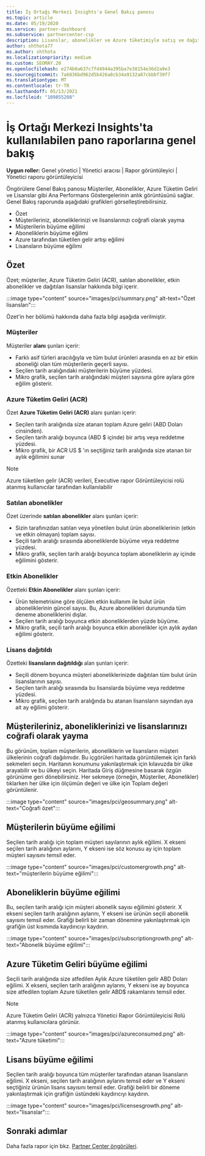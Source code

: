 ```yaml
---
title: İş Ortağı Merkezi Insights'a Genel Bakış panosu
ms.topic: article
ms.date: 05/19/2020
ms.service: partner-dashboard
ms.subservice: partnercenter-csp
description: Lisanslar, abonelikler ve Azure tüketimiyle satış ve dağıtım, müşteri büyümesi ve gelir artışı ile ilgili işlemlerinizin anlık görüntüsüne bakın.
author: shthota77
ms.author: shthota
ms.localizationpriority: medium
ms.custom: SEOMAY.20
ms.openlocfilehash: e274b0a637c7fd4944a395ba7e38154e36d2a9e3
ms.sourcegitcommit: 7a6836bd962d5b426a8cb34a9132a87cbbbf39f7
ms.translationtype: MT
ms.contentlocale: tr-TR
ms.lasthandoff: 05/13/2021
ms.locfileid: "109855208"
---
```

# <a name="overview-dashboard-reports-available-in-partner-center-insights"></a>İş Ortağı Merkezi Insights'ta kullanılabilen pano raporlarına genel bakış
 
**Uygun roller:** Genel yönetici | Yönetici aracısı | Rapor görüntüleyici | Yönetici raporu görüntüleyicisi

Öngörülere Genel Bakış panosu Müşteriler, Abonelikler, Azure Tüketim Geliri ve Lisanslar gibi Ana Performans Göstergelerinin anlık görüntüsünü sağlar. Genel Bakış raporunda aşağıdaki grafikleri görselleştirebilirsiniz.

- Özet  
- Müşterileriniz, aboneliklerinizi ve lisanslarınızı coğrafi olarak yayma  
- Müşterilerin büyüme eğilimi 
- Aboneliklerin büyüme eğilimi 
- Azure tarafından tüketilen gelir artışı eğilimi 
- Lisansların büyüme eğilimi 

## <a name="summary"></a>Özet

Özet; müşteriler, Azure Tüketim Geliri (ACR), satılan abonelikler, etkin abonelikler ve dağıtılan lisanslar hakkında bilgi içerir. 

:::image type="content" source="images/pci/summary.png" alt-text="Özet lisansları":::

Özet'in her bölümü hakkında daha fazla bilgi aşağıda verilmiştir.

### <a name="customers"></a>Müşteriler

Müşteriler **alanı** şunları içerir:

- Farklı asif türleri aracılığıyla ve tüm bulut ürünleri arasında en az bir etkin aboneliği olan tüm müşterilerin geçerli sayısı.
- Seçilen tarih aralığındaki müşterilerin büyüme yüzdesi.
- Mikro grafik, seçilen tarih aralığındaki müşteri sayısına göre aylara göre eğilim gösterir.

### <a name="azure-consumed-revenue-acr"></a>Azure Tüketim Geliri (ACR)

Özet **Azure Tüketim Geliri (ACR)** alanı şunları içerir:

- Seçilen tarih aralığında size atanan toplam Azure geliri (ABD Doları cinsinden).
- Seçilen tarih aralığı boyunca (ABD $ içinde) bir artış veya reddetme yüzdesi.
- Mikro grafik, bir ACR US $ 'ın seçtiğiniz tarih aralığında size atanan bir aylık eğilimini sunar 

> [!NOTE]
> Azure tüketilen gelir (ACR) verileri, Executive rapor Görüntüleyicisi rolü atanmış kullanıcılar tarafından kullanılabilir 
 
### <a name="subscriptions-sold"></a>Satılan abonelikler

Özet üzerinde **satılan abonelikler** alanı şunları içerir:

- Sizin tarafınızdan satılan veya yönetilen bulut ürün aboneliklerinin (etkin ve etkin olmayan) toplam sayısı.  
- Seçili tarih aralığı sırasında aboneliklerde büyüme veya reddetme yüzdesi.
- Mikro grafik, seçilen tarih aralığı boyunca toplam aboneliklerin ay içinde eğilimini gösterir.

### <a name="active-subscriptions"></a>Etkin Abonelikler

Özetteki **Etkin Abonelikler** alanı şunları içerir:

- Ürün telemetrisine göre ölçülen etkin kullanım ile bulut ürün aboneliklerinin güncel sayısı. Bu, Azure abonelikleri durumunda tüm deneme aboneliklerini dışlar.  
- Seçilen tarih aralığı boyunca etkin aboneliklerden yüzde büyüme.
- Mikro grafik, seçili tarih aralığı boyunca etkin abonelikler için aylık aydan eğilimi gösterir.
 
### <a name="licenses-deployed"></a>Lisans dağıtıldı

Özetteki **lisansların dağıtıldığı** alan şunları içerir:
 
- Seçili dönem boyunca müşteri aboneliklerinizde dağıtılan tüm bulut ürün lisanslarının sayısı. 
- Seçilen tarih aralığı sırasında bu lisanslarda büyüme veya reddetme yüzdesi. 
- Mikro grafik, seçilen tarih aralığında bu atanan lisansların sayından aya ait ay eğilimi gösterir.

## <a name="geographical-spread-of-your-customers-subscriptions-and-licenses"></a>Müşterileriniz, aboneliklerinizi ve lisanslarınızı coğrafi olarak yayma

Bu görünüm, toplam müşterilerin, aboneliklerin ve lisansların müşteri ülkelerinin coğrafi dağılımıdır. Bu içgörüleri haritada görüntülemek için farklı sekmeleri seçin. Haritanın konumunu yakınlaştırmak için kılavuzda bir ülke arayabilir ve bu ülkeyi seçin. Haritada Giriş düğmesine basarak özgün görünüme geri dönebilirsiniz. Her sekmeye (örneğin, Müşteriler, Abonelikler) tıklarken her ülke için ölçümün değeri ve ülke için Toplam değeri görüntülenir.  

:::image type="content" source="images/pci/geosummary.png" alt-text="Coğrafi özet":::

## <a name="customers-growth-trend"></a>Müşterilerin büyüme eğilimi

Seçilen tarih aralığı için toplam müşteri sayılarının aylık eğilimi. X ekseni seçilen tarih aralığının aylarını, Y ekseni ise söz konusu ay için toplam müşteri sayısını temsil eder. 

:::image type="content" source="images/pci/customergrowth.png" alt-text="müşterilerin büyüme eğilimi":::

## <a name="subscriptions-growth-trend"></a>Aboneliklerin büyüme eğilimi

Bu, seçilen tarih aralığı için müşteri abonelik sayısı eğilimini gösterir. X ekseni seçilen tarih aralığının aylarını, Y ekseni ise ürünün seçili abonelik sayısını temsil eder. Grafiği belirli bir zaman dönemine yakınlaştırmak için grafiğin üst kısmında kaydırıcıyı kaydırın. 

:::image type="content" source="images/pci/subscriptiongrowth.png" alt-text="Abonelik büyüme eğilimi":::

## <a name="azure-consumed-revenue-growth-trend"></a>Azure Tüketim Geliri büyüme eğilimi

Seçili tarih aralığında size atfedilen Aylık Azure tüketilen gelir ABD Doları eğilimi. X ekseni, seçilen tarih aralığının aylarını, Y ekseni ise ay boyunca size atfedilen toplam Azure tüketilen gelir ABD$ rakamlarını temsil eder.

> [!NOTE]
> Azure Tüketim Geliri (ACR) yalnızca Yönetici Rapor Görüntüleyicisi Rolü atanmış kullanıcılara görünür. 

:::image type="content" source="images/pci/azureconsumed.png" alt-text="Azure tüketimi":::

## <a name="licenses-growth-trend"></a>Lisans büyüme eğilimi
 
Seçilen tarih aralığı boyunca tüm müşteriler tarafından atanan lisansların eğilimi. X ekseni, seçilen tarih aralığının aylarını temsil eder ve Y ekseni seçtiğiniz ürünün lisans sayısını temsil eder. Grafiği belirli bir döneme yakınlaştırmak için grafiğin üstündeki kaydırıcıyı kaydırın.  

:::image type="content" source="images/pci/licensesgrowth.png" alt-text="lisanslar":::

## <a name="next-steps"></a>Sonraki adımlar

Daha fazla rapor için bkz. [Partner Center öngörüleri](partner-center-insights.md).
